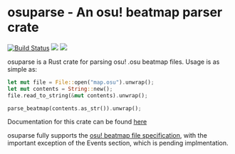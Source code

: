 # osuparse - An osu! beatmap parser crate

[![Build Status](https://travis-ci.org/eltrufas/osuparse.svg?branch=master)](https://travis-ci.org/eltrufas/osuparse)
[![](http://meritbadge.herokuapp.com/osuparse)](https://crates.io/crates/osuparse)<Paste>
[![](https://img.shields.io/crates/l/osuparse.svg)](https://github.com/eltrufas/osuparse/blob/master/LICENSE)

osuparse is a Rust crate for parsing osu! .osu beatmap files. Usage is as simple as:

```rust
let mut file = File::open("map.osu").unwrap();
let mut contents = String::new();
file.read_to_string(&mut contents).unwrap();

parse_beatmap(contents.as_str()).unwrap();
```

Documentation for this crate can be found [here](https://docs.rs/osuparse/0.1.0/osuparse/)

osuparse fully supports the [osu! beatmap file specification](https://osu.ppy.sh/help/wiki/osu!_File_Formats/Osu_(file_format)),
with the important exception of the Events section, which is pending
implmentation.

